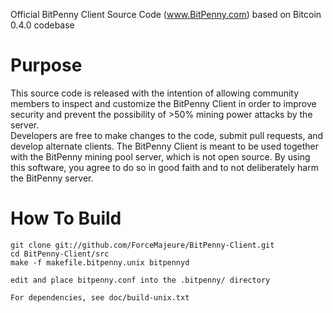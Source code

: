 Official BitPenny Client Source Code (www.BitPenny.com)
based on Bitcoin 0.4.0 codebase


Purpose
===================

This source code is released with the intention of allowing community members
to inspect and customize the BitPenny Client in order to improve security and
prevent the possibility of >50% mining power attacks by the server.  
Developers are free to make changes to the code, submit pull requests, and 
develop alternate clients.  The BitPenny Client is meant to be used together 
with the BitPenny mining pool server, which is not open source.  By using this
software, you agree to do so in good faith and to not deliberately harm the
BitPenny server. 


How To Build
===================
	git clone git://github.com/ForceMajeure/BitPenny-Client.git
	cd BitPenny-Client/src
	make -f makefile.bitpenny.unix bitpennyd
 
	edit and place bitpenny.conf into the .bitpenny/ directory

	For dependencies, see doc/build-unix.txt
